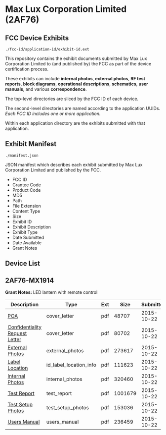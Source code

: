 # Max Lux Corporation Limited (2AF76)
## FCC Device Exhibits

```
./fcc-id/application-id/exhibit-id.ext
```

This repository contains the exhibit documents submitted by Max Lux Corporation Limited to (and published by) the FCC as part of the device certification process.

These exhibits can include **internal photos**, **external photos**, **RF test reports**, **block diagrams**, **operational descriptions**, **schematics**, **user manuals**, and various **correspondence**.

The top-level directories are sliced by the FCC ID of each device.

The second-level directories are named according to the application UUIDs. *Each FCC ID includes one or more application.*

Within each application directory are the exhibits submitted with that application. 

## Exhibit Manifest

```
./manifest.json
```

JSON manifest which describes each exhibit submitted by Max Lux Corporation Limited and published by the FCC.

- FCC ID
- Grantee Code
- Product Code
- MD5
- Path
- File Extension
- Content Type
- Size
- Exhibit ID
- Exhibit Description
- Exhibit Type
- Date Submitted
- Date Available
- Grant Notes

## Device List
## 2AF76-MX1914
**Grant Notes:** LED lantern with remote control

| Description | Type | Ext | Size | Submitted | Available |
| ----------- | ---- | --- | ---- | --------- | --------- |
| [POA](2AF76-MX1914/a1a5cc3461bb78998d66b6a3c3866996/2790898.pdf) | cover_letter | pdf | 48707 | 2015-10-22 | 2015-10-22 |
| [Confidentiality Request Letter](2AF76-MX1914/a1a5cc3461bb78998d66b6a3c3866996/2790899.pdf) | cover_letter | pdf | 80702 | 2015-10-22 | 2015-10-22 |
| [External Photos](2AF76-MX1914/a1a5cc3461bb78998d66b6a3c3866996/2790897.pdf) | external_photos | pdf | 273617 | 2015-10-22 | 2015-10-22 |
| [Label Location](2AF76-MX1914/a1a5cc3461bb78998d66b6a3c3866996/2790895.pdf) | id_label_location_info | pdf | 111623 | 2015-10-22 | 2015-10-22 |
| [Internal Photos](2AF76-MX1914/a1a5cc3461bb78998d66b6a3c3866996/2790896.pdf) | internal_photos | pdf | 320460 | 2015-10-22 | 2015-10-22 |
| [Test Report](2AF76-MX1914/a1a5cc3461bb78998d66b6a3c3866996/2790892.pdf) | test_report | pdf | 1001679 | 2015-10-22 | 2015-10-22 |
| [Test Setup Photos](2AF76-MX1914/a1a5cc3461bb78998d66b6a3c3866996/2790893.pdf) | test_setup_photos | pdf | 153036 | 2015-10-22 | 2015-10-22 |
| [Users Manual](2AF76-MX1914/a1a5cc3461bb78998d66b6a3c3866996/2790894.pdf) | users_manual | pdf | 236459 | 2015-10-22 | 2015-10-22 |
